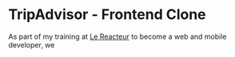 # TripAdvisor - Frontend Clone
As part of my training at [Le Reacteur](https://www.lereacteur.io/) to become a web and mobile developer, we 
